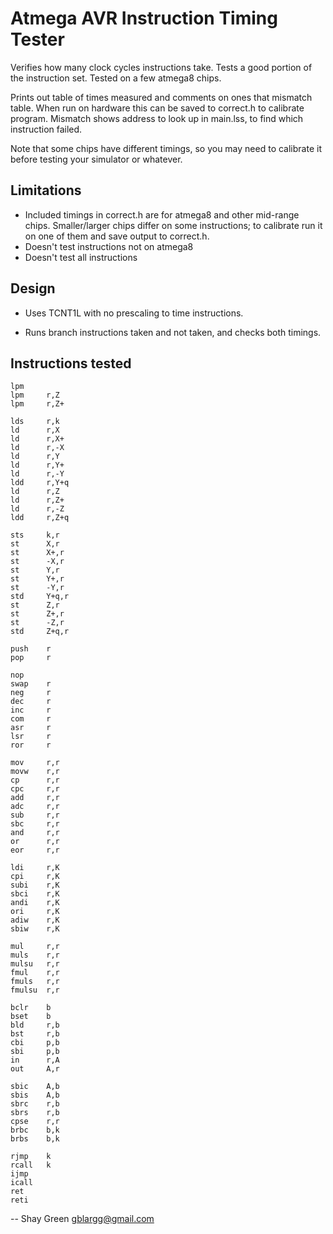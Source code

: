 Atmega AVR Instruction Timing Tester
====================================
Verifies how many clock cycles instructions take. Tests a good portion of the instruction set. Tested on a few atmega8 chips.

Prints out table of times measured and comments on ones that mismatch table. When run on hardware this can be saved to correct.h to calibrate program. Mismatch shows address to look up in main.lss, to find which instruction failed.

Note that some chips have different timings, so you may need to calibrate it before testing your simulator or whatever.


Limitations
-----------
* Included timings in correct.h are for atmega8 and other mid-range chips. Smaller/larger chips differ on some instructions; to calibrate run it on one of them and save output to correct.h.
* Doesn't test instructions not on atmega8
* Doesn't test all instructions


Design
------
* Uses TCNT1L with no prescaling to time instructions.

* Runs branch instructions taken and not taken, and checks both timings.


Instructions tested
-------------------
	lpm
	lpm     r,Z
	lpm     r,Z+

	lds     r,k
	ld      r,X
	ld      r,X+
	ld      r,-X
	ld      r,Y
	ld      r,Y+
	ld      r,-Y
	ldd     r,Y+q
	ld      r,Z
	ld      r,Z+
	ld      r,-Z
	ldd     r,Z+q

	sts     k,r
	st      X,r
	st      X+,r
	st      -X,r
	st      Y,r
	st      Y+,r
	st      -Y,r
	std     Y+q,r
	st      Z,r
	st      Z+,r
	st      -Z,r
	std     Z+q,r

	push    r
	pop     r

	nop
	swap    r
	neg     r
	dec     r
	inc     r
	com     r
	asr     r
	lsr     r
	ror     r

	mov     r,r
	movw    r,r
	cp      r,r
	cpc     r,r
	add     r,r
	adc     r,r
	sub     r,r
	sbc     r,r
	and     r,r
	or      r,r
	eor     r,r

	ldi     r,K
	cpi     r,K
	subi    r,K
	sbci    r,K
	andi    r,K
	ori     r,K
	adiw    r,K
	sbiw    r,K

	mul     r,r
	muls    r,r
	mulsu   r,r
	fmul    r,r
	fmuls   r,r
	fmulsu  r,r

	bclr    b
	bset    b
	bld     r,b
	bst     r,b
	cbi     p,b
	sbi     p,b
	in      r,A
	out     A,r

	sbic    A,b
	sbis    A,b
	sbrc    r,b
	sbrs    r,b
	cpse    r,r
	brbc    b,k
	brbs    b,k

	rjmp    k
	rcall   k
	ijmp
	icall
	ret
	reti

-- 
Shay Green <gblargg@gmail.com>
